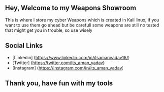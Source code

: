 ## Hey, Welcome to my Weapons Showroom
This is where I store my cyber Weapons which is created in Kali linux, if you want to use them go ahead but be carefull some weapons are still no tested that might get you in trouble, so use wisely

## Social Links
* [Linkedin] (https://www.linkedin.com/in/itsamanyadav18/)
* [Twitter] (https://twitter.com/its_aman_yadav)
* [Instagram] (https://instagram.com/in/its_aman_yadav)


## Thank you, have fun with my tools
